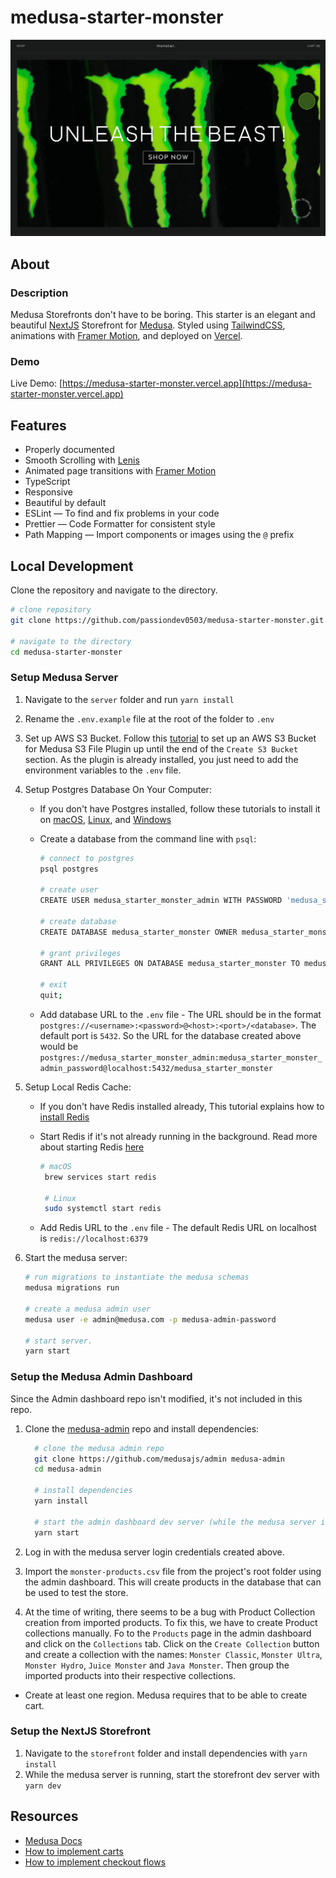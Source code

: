 # medusa-starter-monster

[![medusa-starter-monster](./cover-image.png)](https://medusa-starter-monster.netlify.com/)

## About

### Description

Medusa Storefronts don't have to be boring. This starter is an elegant and beautiful [NextJS](https://nextjs.org) Storefront for [Medusa](https://medusajs.com). Styled using [TailwindCSS](https://tailwindcss.com), animations with [Framer Motion](https://www.framer.com/motion/), and deployed on [Vercel](https://vercel.com).

### Demo

Live Demo: [https://medusa-starter-monster.vercel.app](https://medusa-starter-monster.vercel.app)

## Features

- Properly documented
- Smooth Scrolling with [Lenis](https://github.com/studio-freight/lenis)
- Animated page transitions with [Framer Motion](https://www.framer.com/motion)
- TypeScript
- Responsive
- Beautiful by default
- ESLint — To find and fix problems in your code
- Prettier — Code Formatter for consistent style
- Path Mapping — Import components or images using the `@` prefix

## Local Development

Clone the repository and navigate to the directory.

```bash
# clone repository
git clone https://github.com/passiondev0503/medusa-starter-monster.git

# navigate to the directory
cd medusa-starter-monster
```

### Setup Medusa Server

1. Navigate to the `server` folder and run `yarn install`
2. Rename the `.env.example` file at the root of the folder to `.env`

3. Set up AWS S3 Bucket. Follow this [tutorial](https://dev.to/yinks/how-to-set-up-an-aws-s3-bucket-for-medusa-s3-file-plugin-4fno) to set up an AWS S3 Bucket for Medusa S3 File Plugin up until the end of the `Create S3 Bucket` section. As the plugin is already installed, you just need to add the environment variables to the `.env` file.

4. Setup Postgres Database On Your Computer:

   - If you don't have Postgres installed, follow these tutorials to install it on [macOS](https://flaviocopes.com/postgres-how-to-install), [Linux](https://www.postgresqltutorial.com/install-postgresql-linux), and [Windows](https://www.postgresqltutorial.com/postgresql-getting-started/install-postgresql)

   - Create a database from the command line with `psql`:

     ```bash
     # connect to postgres
     psql postgres

     # create user
     CREATE USER medusa_starter_monster_admin WITH PASSWORD 'medusa_starter_monster_admin_password';

     # create database
     CREATE DATABASE medusa_starter_monster OWNER medusa_starter_monster_admin;

     # grant privileges
     GRANT ALL PRIVILEGES ON DATABASE medusa_starter_monster TO medusa_starter_monster_admin;

     # exit
     quit;
     ```

   - Add database URL to the `.env` file - The URL should be in the format `postgres://<username>:<password>@<host>:<port>/<database>`. The default port is `5432`. So the URL for the database created above would be `postgres://medusa_starter_monster_admin:medusa_starter_monster_admin_password@localhost:5432/medusa_starter_monster`

5. Setup Local Redis Cache:

   - If you don't have Redis installed already, This tutorial explains how to [install Redis](https://redis.io/docs/getting-started/installation)

   - Start Redis if it's not already running in the background. Read more about starting Redis [here](https://tableplus.com/blog/2018/10/how-to-start-stop-restart-redis.html)

     ```bash
     # macOS
      brew services start redis

      # Linux
      sudo systemctl start redis
     ```

   - Add Redis URL to the `.env` file - The default Redis URL on localhost is `redis://localhost:6379`

6. Start the medusa server:

   ```bash
   # run migrations to instantiate the medusa schemas
   medusa migrations run

   # create a medusa admin user
   medusa user -e admin@medusa.com -p medusa-admin-password

   # start server.
   yarn start
   ```

### Setup the Medusa Admin Dashboard

Since the Admin dashboard repo isn't modified, it's not included in this repo.

1. Clone the [medusa-admin](https://github.com/medusajs/admin) repo and install dependencies:

   ```bash
     # clone the medusa admin repo
     git clone https://github.com/medusajs/admin medusa-admin
     cd medusa-admin

     # install dependencies
     yarn install

     # start the admin dashboard dev server (while the medusa server is running)
     yarn start
   ```

2. Log in with the medusa server login credentials created above.
3. Import the `monster-products.csv` file from the project's root folder using the admin dashboard. This will create products in the database that can be used to test the store.
4. At the time of writing, there seems to be a bug with Product Collection creation from imported products. To fix this, we have to create Product collections manually. Fo to the `Products` page in the admin dashboard and click on the `Collections` tab. Click on the `Create Collection` button and create a collection with the names: `Monster Classic`, `Monster Ultra`, `Monster Hydro`, `Juice Monster` and `Java Monster`. Then group the imported products into their respective collections.

- Create at least one region. Medusa requires that to be able to create cart.

### Setup the NextJS Storefront

1. Navigate to the `storefront` folder and install dependencies with `yarn install`
2. While the medusa server is running, start the storefront dev server with `yarn dev`

## Resources

- [Medusa Docs](https://docs.medusa-commerce.com)
- [How to implement carts](https://docs.medusajs.com/guides/carts-in-medusa)
- [How to implement checkout flows](https://docs.medusajs.com/advanced/storefront/how-to-implement-checkout-flow)
